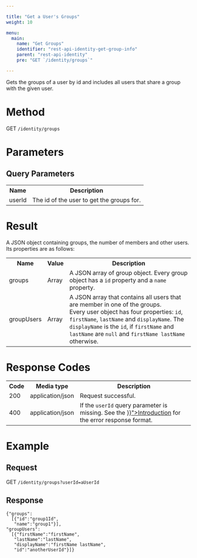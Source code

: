```yaml
---

title: "Get a User's Groups"
weight: 10

menu:
  main:
    name: "Get Groups"
    identifier: "rest-api-identity-get-group-info"
    parent: "rest-api-identity"
    pre: "GET `/identity/groups`"

---
```



Gets the groups of a user by id and includes all users that share a group with the given user.


# Method

GET `/identity/groups`


# Parameters

## Query Parameters

<table class="table table-striped">
  <tr>
    <th>Name</th>
    <th>Description</th>
  </tr>
  <tr>
    <td>userId</td>
    <td>The id of the user to get the groups for.</td>
  </tr>
</table>


# Result

A JSON object containing groups, the number of members and other users.
Its properties are as follows:

<table class="table table-striped">
  <tr>
    <th>Name</th>
    <th>Value</th>
    <th>Description</th>
  </tr>
  <tr>
    <td>groups</td>
    <td>Array</td>
    <td>A JSON array of group object. Every group object has a <code>id</code> property and a <code>name</code> property.</td>
  </tr>
  <tr>
    <td>groupUsers</td>
    <td>Array</td>
    <td>A JSON array that contains all users that are member in one of the groups.<br/>
    Every user object has four properties: <code>id</code>, <code>firstName</code>, <code>lastName</code> and <code>displayName</code>.
    The <code>displayName</code> is the <code>id</code>, if <code>firstName</code> and <code>lastName</code> are <code>null</code>
    and <code>firstName lastName</code> otherwise.</td>
  </tr>
</table>


# Response Codes

<table class="table table-striped">
  <tr>
    <th>Code</th>
    <th>Media type</th>
    <th>Description</th>
  </tr>
  <tr>
    <td>200</td>
    <td>application/json</td>
    <td>Request successful.</td>
  </tr>
  <tr>
    <td>400</td>
    <td>application/json</td>
    <td>If the <code>userId</code> query parameter is missing. See the <a href="{{< ref "/reference/rest/overview/_index.md#error-handling" >}}">Introduction</a> for the error response format.</td>
  </tr>
</table>


# Example

## Request

GET `/identity/groups?userId=aUserId`

## Response

    {"groups":
      [{"id":"group1Id",
       "name":"group1"}],
    "groupUsers":
      [{"firstName":"firstName",
       "lastName":"lastName",
       "displayName":"firstName lastName",
       "id":"anotherUserId"}]}
